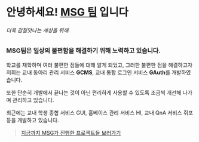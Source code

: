 # 안녕하세요! [MSG 팀](https://matsogeum.notion.site/MSG-7ac3204e54e0484c9b1a63f472aa3e95) 입니다
###### 더욱 감칠맛나는 세상을 위해.

### MSG팀은 일상의 불편함을 해결하기 위해 노력하고 있습니다.

학교를 재학하며 여러 불편한 점들에 대해 알게 되었고, 그러한 불편한 점을 해결하고자
저희는 교내 동아리 관리 서비스 **GCMS**, 교내 통합 로그인 서비스 **GAuth**를 개발하였습니다.

또한 단순히 개발에서 끝나는 것이 아닌 편리하게 사용할 수 있도록 
조금씩 개선해 나가며 관리하고 있습니다.

최근에는 교내 학생 종합 서비스 GUI, 홈베이스 관리 서비스 HI, 교내 QnA 서비스 쥐포 등을 
개발하고 있습니다.

> [지금까지 MSG가 진행한 프로젝트들 보러가기](https://matsogeum.notion.site/MSG-Project-19f75e53615649eb9ce7f24ad851526a)
